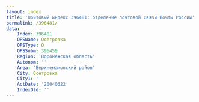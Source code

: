 ```yaml
---
layout: index
title: 'Почтовый индекс 396481: отделение почтовой связи Почты России'
permalink: /396481/
data:
    Index: 396481
    OPSName: Осетровка
    OPSType: О
    OPSSubm: 396459
    Region: 'Воронежская область'
    Autonom: ''
    Area: 'Верхнемамонский район'
    City: Осетровка
    City1: ''
    ActDate: '20040622'
    IndexOld: ''
---
```

